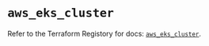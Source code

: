 # `aws_eks_cluster`

Refer to the Terraform Registory for docs: [`aws_eks_cluster`](https://registry.terraform.io/providers/hashicorp/aws/5.9.0/docs/resources/eks_cluster).
